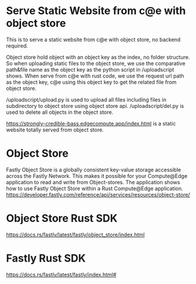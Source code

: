 # Serve Static Website from c@e with object store
This is to serve a static website from c@e with object store, no backend required. 

Object store hold object with an object key as the index, no folder structure. So when uploading static files to the object store, we use the comparative path&file name as the object key as the python script in /uploadscript shows. When serve from c@e with rust code, we use the request url path as the object key, c@e using this object key to get the related file from object store.

/uploadscript/upload.py is used to upload all files including files in subdirectory to object store using object store api.
/uploadscript/del.py is used to delete all objects in the object store.

https://strongly-credible-bass.edgecompute.app/index.html is a static website totally served from object store.

# Object Store

Fastly Object Store is a globally consistent key-value storage accessible across the Fastly Network. This makes it possible for your Compute@Edge application to read and write from Object-stores. The application shows how to use Fastly Object Store within a Rust Compute@Edge application.
https://developer.fastly.com/reference/api/services/resources/object-store/

# Object Store Rust SDK

https://docs.rs/fastly/latest/fastly/object_store/index.html

# Fastly Rust SDK

https://docs.rs/fastly/latest/fastly/index.html#
